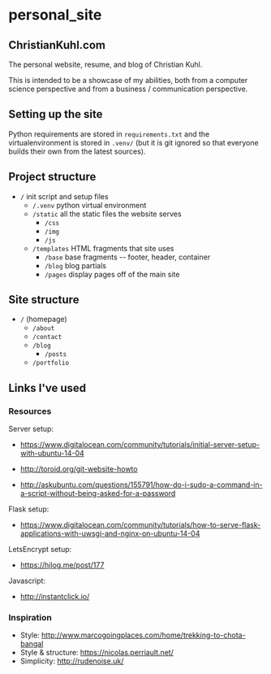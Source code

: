 # personal_site
## ChristianKuhl.com
The personal website, resume, and blog of Christian Kuhl.

This is intended to be a showcase of my abilities, both from a computer
science perspective and from a business / communication perspective.


## Setting up the site
Python requirements are stored in `requirements.txt` and the
virtualenvironment is stored in `.venv/` (but it is git ignored so that
everyone builds their own from the latest sources).


## Project structure
* `/` init script and setup files
	* `/.venv` python virtual environment
	* `/static` all the static files the website serves
		* `/css`
		* `/img`
		* `/js`
	* `/templates` HTML fragments that site uses
		* `/base` base fragments -- footer, header, container
		* `/blog` blog partials
		* `/pages` display pages off of the main site


## Site structure
* `/` (homepage)
    * `/about`
    * `/contact`
    * `/blog`
        * `/posts`
    * `/portfolio`


## Links I've used
### Resources
Server setup:
* https://www.digitalocean.com/community/tutorials/initial-server-setup-with-ubuntu-14-04
* http://toroid.org/git-website-howto


* http://askubuntu.com/questions/155791/how-do-i-sudo-a-command-in-a-script-without-being-asked-for-a-password


Flask setup:
* https://www.digitalocean.com/community/tutorials/how-to-serve-flask-applications-with-uwsgi-and-nginx-on-ubuntu-14-04


LetsEncrypt setup:
* https://hjlog.me/post/177


Javascript:
* http://instantclick.io/


### Inspiration
* Style: http://www.marcogoingplaces.com/home/trekking-to-chota-bangal
* Style & structure: https://nicolas.perriault.net/
* Simplicity: http://rudenoise.uk/
